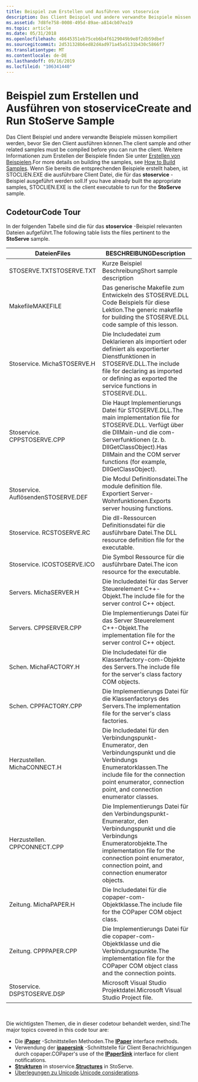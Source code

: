 ```yaml
---
title: Beispiel zum Erstellen und Ausführen von stoservice
description: Das Client Beispiel und andere verwandte Beispiele müssen kompiliert werden, bevor Sie den Client ausführen können.
ms.assetid: 7d8fe758-0008-495d-89ae-a814cb07ea19
ms.topic: article
ms.date: 05/31/2018
ms.openlocfilehash: 46645351eb75ceb6b4f6129049b9e8f2db59dbef
ms.sourcegitcommit: 2d531328b6ed82d4ad971a45a5131b430c5866f7
ms.translationtype: MT
ms.contentlocale: de-DE
ms.lasthandoff: 09/16/2019
ms.locfileid: "106341440"
---
```

# <a name="create-and-run-stoserve-sample"></a><span data-ttu-id="00324-103">Beispiel zum Erstellen und Ausführen von stoservice</span><span class="sxs-lookup"><span data-stu-id="00324-103">Create and Run StoServe Sample</span></span>

<span data-ttu-id="00324-104">Das Client Beispiel und andere verwandte Beispiele müssen kompiliert werden, bevor Sie den Client ausführen können.</span><span class="sxs-lookup"><span data-stu-id="00324-104">The client sample and other related samples must be compiled before you can run the client.</span></span> <span data-ttu-id="00324-105">Weitere Informationen zum Erstellen der Beispiele finden Sie unter [Erstellen von Beispielen](how-to-build-samples.md).</span><span class="sxs-lookup"><span data-stu-id="00324-105">For more details on building the samples, see [How to Build Samples](how-to-build-samples.md).</span></span> <span data-ttu-id="00324-106">Wenn Sie bereits die entsprechenden Beispiele erstellt haben, ist STOCLIEN.EXE die ausführbare Client Datei, die für das **stoservice** -Beispiel ausgeführt werden soll.</span><span class="sxs-lookup"><span data-stu-id="00324-106">If you have already built the appropriate samples, STOCLIEN.EXE is the client executable to run for the **StoServe** sample.</span></span>

## <a name="code-tour"></a><span data-ttu-id="00324-107">Codetour</span><span class="sxs-lookup"><span data-stu-id="00324-107">Code Tour</span></span>

<span data-ttu-id="00324-108">In der folgenden Tabelle sind die für das **stoservice** -Beispiel relevanten Dateien aufgeführt.</span><span class="sxs-lookup"><span data-stu-id="00324-108">The following table lists the files pertinent to the **StoServe** sample.</span></span>



| <span data-ttu-id="00324-109">Dateien</span><span class="sxs-lookup"><span data-stu-id="00324-109">Files</span></span>        | <span data-ttu-id="00324-110">BESCHREIBUNG</span><span class="sxs-lookup"><span data-stu-id="00324-110">Description</span></span>                                                                                                               |
|--------------|---------------------------------------------------------------------------------------------------------------------------|
| <span data-ttu-id="00324-111">STOSERVE.TXT</span><span class="sxs-lookup"><span data-stu-id="00324-111">STOSERVE.TXT</span></span> | <span data-ttu-id="00324-112">Kurze Beispiel Beschreibung</span><span class="sxs-lookup"><span data-stu-id="00324-112">Short sample description</span></span>                                                                                                  |
| <span data-ttu-id="00324-113">Makefile</span><span class="sxs-lookup"><span data-stu-id="00324-113">MAKEFILE</span></span>     | <span data-ttu-id="00324-114">Das generische Makefile zum Entwickeln des STOSERVE.DLL Code Beispiels für diese Lektion.</span><span class="sxs-lookup"><span data-stu-id="00324-114">The generic makefile for building the STOSERVE.DLL code sample of this lesson.</span></span>                                            |
| <span data-ttu-id="00324-115">Stoservice. Micha</span><span class="sxs-lookup"><span data-stu-id="00324-115">STOSERVE.H</span></span>   | <span data-ttu-id="00324-116">Die Includedatei zum Deklarieren als importiert oder definiert als exportierter Dienstfunktionen in STOSERVE.DLL.</span><span class="sxs-lookup"><span data-stu-id="00324-116">The include file for declaring as imported or defining as exported the service functions in STOSERVE.DLL.</span></span>                 |
| <span data-ttu-id="00324-117">Stoservice. CPP</span><span class="sxs-lookup"><span data-stu-id="00324-117">STOSERVE.CPP</span></span> | <span data-ttu-id="00324-118">Die Haupt Implementierungs Datei für STOSERVE.DLL.</span><span class="sxs-lookup"><span data-stu-id="00324-118">The main implementation file for STOSERVE.DLL.</span></span> <span data-ttu-id="00324-119">Verfügt über die DllMain-und die com-Serverfunktionen (z. b. DllGetClassObject).</span><span class="sxs-lookup"><span data-stu-id="00324-119">Has DllMain and the COM server functions (for example, DllGetClassObject).</span></span> |
| <span data-ttu-id="00324-120">Stoservice. Auflösenden</span><span class="sxs-lookup"><span data-stu-id="00324-120">STOSERVE.DEF</span></span> | <span data-ttu-id="00324-121">Die Modul Definitionsdatei.</span><span class="sxs-lookup"><span data-stu-id="00324-121">The module definition file.</span></span> <span data-ttu-id="00324-122">Exportiert Server-Wohnfunktionen.</span><span class="sxs-lookup"><span data-stu-id="00324-122">Exports server housing functions.</span></span>                                                             |
| <span data-ttu-id="00324-123">Stoservice. RC</span><span class="sxs-lookup"><span data-stu-id="00324-123">STOSERVE.RC</span></span>  | <span data-ttu-id="00324-124">Die dll-Ressourcen Definitionsdatei für die ausführbare Datei.</span><span class="sxs-lookup"><span data-stu-id="00324-124">The DLL resource definition file for the executable.</span></span>                                                                      |
| <span data-ttu-id="00324-125">Stoservice. ICO</span><span class="sxs-lookup"><span data-stu-id="00324-125">STOSERVE.ICO</span></span> | <span data-ttu-id="00324-126">Die Symbol Ressource für die ausführbare Datei.</span><span class="sxs-lookup"><span data-stu-id="00324-126">The icon resource for the executable.</span></span>                                                                                     |
| <span data-ttu-id="00324-127">Servers. Micha</span><span class="sxs-lookup"><span data-stu-id="00324-127">SERVER.H</span></span>     | <span data-ttu-id="00324-128">Die Includedatei für das Server Steuerelement C++-Objekt.</span><span class="sxs-lookup"><span data-stu-id="00324-128">The include file for the server control C++ object.</span></span>                                                                       |
| <span data-ttu-id="00324-129">Servers. CPP</span><span class="sxs-lookup"><span data-stu-id="00324-129">SERVER.CPP</span></span>   | <span data-ttu-id="00324-130">Die Implementierungs Datei für das Server Steuerelement C++-Objekt.</span><span class="sxs-lookup"><span data-stu-id="00324-130">The implementation file for the server control C++ object.</span></span>                                                                |
| <span data-ttu-id="00324-131">Schen. Micha</span><span class="sxs-lookup"><span data-stu-id="00324-131">FACTORY.H</span></span>    | <span data-ttu-id="00324-132">Die Includedatei für die Klassenfactory-com-Objekte des Servers.</span><span class="sxs-lookup"><span data-stu-id="00324-132">The include file for the server's class factory COM objects.</span></span>                                                              |
| <span data-ttu-id="00324-133">Schen. CPP</span><span class="sxs-lookup"><span data-stu-id="00324-133">FACTORY.CPP</span></span>  | <span data-ttu-id="00324-134">Die Implementierungs Datei für die Klassenfactorys des Servers.</span><span class="sxs-lookup"><span data-stu-id="00324-134">The implementation file for the server's class factories.</span></span>                                                                 |
| <span data-ttu-id="00324-135">Herzustellen. Micha</span><span class="sxs-lookup"><span data-stu-id="00324-135">CONNECT.H</span></span>    | <span data-ttu-id="00324-136">Die Includedatei für den Verbindungspunkt-Enumerator, den Verbindungspunkt und die Verbindungs Enumeratorklassen.</span><span class="sxs-lookup"><span data-stu-id="00324-136">The include file for the connection point enumerator, connection point, and connection enumerator classes.</span></span>                |
| <span data-ttu-id="00324-137">Herzustellen. CPP</span><span class="sxs-lookup"><span data-stu-id="00324-137">CONNECT.CPP</span></span>  | <span data-ttu-id="00324-138">Die Implementierungs Datei für den Verbindungspunkt-Enumerator, den Verbindungspunkt und die Verbindungs Enumeratorobjekte.</span><span class="sxs-lookup"><span data-stu-id="00324-138">The implementation file for the connection point enumerator, connection point, and connection enumerator objects.</span></span>         |
| <span data-ttu-id="00324-139">Zeitung. Micha</span><span class="sxs-lookup"><span data-stu-id="00324-139">PAPER.H</span></span>      | <span data-ttu-id="00324-140">Die Includedatei für die copaper-com-Objektklasse.</span><span class="sxs-lookup"><span data-stu-id="00324-140">The include file for the COPaper COM object class.</span></span>                                                                        |
| <span data-ttu-id="00324-141">Zeitung. CPP</span><span class="sxs-lookup"><span data-stu-id="00324-141">PAPER.CPP</span></span>    | <span data-ttu-id="00324-142">Die Implementierungs Datei für die copaper-com-Objektklasse und die Verbindungspunkte.</span><span class="sxs-lookup"><span data-stu-id="00324-142">The implementation file for the COPaper COM object class and the connection points.</span></span>                                       |
| <span data-ttu-id="00324-143">Stoservice. DSP</span><span class="sxs-lookup"><span data-stu-id="00324-143">STOSERVE.DSP</span></span> | <span data-ttu-id="00324-144">Microsoft Visual Studio Projektdatei.</span><span class="sxs-lookup"><span data-stu-id="00324-144">Microsoft Visual Studio Project file.</span></span>                                                                                     |



 

<span data-ttu-id="00324-145">Die wichtigsten Themen, die in dieser codetour behandelt werden, sind:</span><span class="sxs-lookup"><span data-stu-id="00324-145">The major topics covered in this code tour are:</span></span>

-   <span data-ttu-id="00324-146">Die [**iPaper**](ipaper-methods.md) -Schnittstellen Methoden.</span><span class="sxs-lookup"><span data-stu-id="00324-146">The [**IPaper**](ipaper-methods.md) interface methods.</span></span>
-   <span data-ttu-id="00324-147">Verwendung der [**ipapersink**](ipapersink-methods.md) -Schnittstelle für Client Benachrichtigungen durch copaper.</span><span class="sxs-lookup"><span data-stu-id="00324-147">COPaper's use of the [**IPaperSink**](ipapersink-methods.md) interface for client notifications.</span></span>
-   <span data-ttu-id="00324-148">[**Strukturen**](structures---stoserve.md) in stoservice.</span><span class="sxs-lookup"><span data-stu-id="00324-148">[**Structures**](structures---stoserve.md) in StoServe.</span></span>
-   <span data-ttu-id="00324-149">[Überlegungen zu Unicode](unicode-considerations.md).</span><span class="sxs-lookup"><span data-stu-id="00324-149">[Unicode considerations](unicode-considerations.md).</span></span>

 

 





